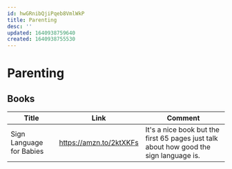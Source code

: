 ```yaml
---
id: hwGRnibQjiPqeb8VmlWkP
title: Parenting
desc: ''
updated: 1640938759640
created: 1640938755530
---
```

# Parenting

## Books
| Title | Link | Comment |
| ------|------|---------|
| Sign Language for Babies | https://amzn.to/2ktXKFs | It's a nice book but the first 65 pages just talk about how good the sign language is. |


